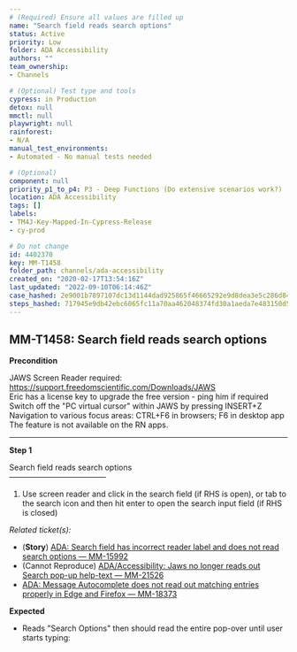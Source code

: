 ```yaml
---
# (Required) Ensure all values are filled up
name: "Search field reads search options"
status: Active
priority: Low
folder: ADA Accessibility
authors: ""
team_ownership: 
- Channels

# (Optional) Test type and tools
cypress: in Production
detox: null
mmctl: null
playwright: null
rainforest: 
- N/A
manual_test_environments: 
- Automated - No manual tests needed

# (Optional)
component: null
priority_p1_to_p4: P3 - Deep Functions (Do extensive scenarios work?)
location: ADA Accessibility
tags: []
labels: 
- TM4J-Key-Mapped-In-Cypress-Release
- cy-prod

# Do not change
id: 4402370
key: MM-T1458
folder_path: channels/ada-accessibility
created_on: "2020-02-17T13:54:16Z"
last_updated: "2022-09-10T06:14:46Z"
case_hashed: 2e9001b7897107dc13d1144dad925865f46665292e9d8dea3e5c286d84aeb0f2db6769ea5e041a2b6700eda7d959930d
steps_hashed: 717945e9db42ebc6065fc11a70aa462048374fd30a1aeda7e483150d5cee2a94be8f6fe0dc6c6d5f00008faab3f6bc68
---
```


## MM-T1458: Search field reads search options

**Precondition**

JAWS Screen Reader required: <https://support.freedomscientific.com/Downloads/JAWS>\
Eric has a license key to upgrade the free version - ping him if required\
Switch off the "PC virtual cursor" within JAWS by pressing INSERT+Z\
Navigation to various focus areas: CTRL+F6 in browsers; F6 in desktop app\
The feature is not available on the RN apps.

---

**Step 1**

Search field reads search options\
–––––––––––––––––––––––––

1. Use screen reader and click in the search field (if RHS is open), or tab to the search icon and then hit enter to open the search input field (if RHS is closed)

_Related ticket(s):_

- (**Story**) [ADA: Search field has incorrect reader label and does not read search options — MM-15992](https://mattermost.atlassian.net/browse/MM-15992)
- (Cannot Reproduce) [ADA/Accessibility: Jaws no longer reads out Search pop-up help-text — MM-21526](https://mattermost.atlassian.net/browse/MM-21526)
- [ADA: Message Autocomplete does not read out matching entries properly in Edge and Firefox — MM-18373](https://mattermost.atlassian.net/browse/MM-18373)

**Expected**

- Reads "Search Options" then should read the entire pop-over until user starts typing:
